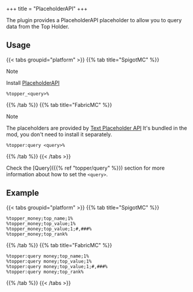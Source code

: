+++
title = "PlaceholderAPI"
+++

The plugin provides a PlaceholderAPI placeholder to allow you to query data from the Top Holder.

## Usage

{{< tabs groupid="platform" >}}
{{% tab title="SpigotMC" %}}
> [!NOTE]
> Install [PlaceholderAPI](https://www.spigotmc.org/resources/placeholderapi.6245/)

```
%topper_<query>%
```
{{% /tab %}}
{{% tab title="FabricMC" %}}
> [!NOTE]
> The placeholders are provided by [Text Placeholder API](https://modrinth.com/mod/placeholder-api)
> It's bundled in the mod, you don't need to install it separately.

```
%topper:query <query>%
```
{{% /tab %}}
{{< /tabs >}}

Check the [Query]({{% ref "topper/query" %}}) section for more information about how to set the `<query>`.

## Example

{{< tabs groupid="platform" >}}
{{% tab title="SpigotMC" %}}
```
%topper_money;top_name;1%
%topper_money;top_value;1%
%topper_money;top_value;1;#,###%
%topper_money;top_rank%
```
{{% /tab %}}
{{% tab title="FabricMC" %}}
```
%topper:query money;top_name;1%
%topper:query money;top_value;1%
%topper:query money;top_value;1;#,###%
%topper:query money;top_rank%
```
{{% /tab %}}
{{< /tabs >}}
